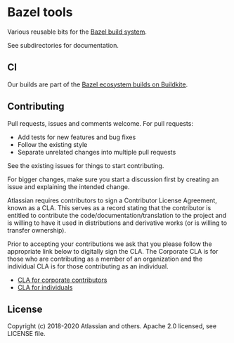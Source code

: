 # Bazel tools

Various reusable bits for the [Bazel build system](https://bazel.build/).

See subdirectories for documentation.

## CI

Our builds are part of the [Bazel ecosystem builds on Buildkite](https://buildkite.com/bazel/atlassian-bazel-tools).

## Contributing

Pull requests, issues and comments welcome. For pull requests:

* Add tests for new features and bug fixes
* Follow the existing style
* Separate unrelated changes into multiple pull requests

See the existing issues for things to start contributing.

For bigger changes, make sure you start a discussion first by creating an issue and explaining the intended change.

Atlassian requires contributors to sign a Contributor License Agreement, known as a CLA. This serves as a record
stating that the contributor is entitled to contribute the code/documentation/translation to the project and is willing
to have it used in distributions and derivative works (or is willing to transfer ownership).

Prior to accepting your contributions we ask that you please follow the appropriate link below to digitally sign the
CLA. The Corporate CLA is for those who are contributing as a member of an organization and the individual CLA is for
those contributing as an individual.

* [CLA for corporate contributors](https://opensource.atlassian.com/corporate)
* [CLA for individuals](https://opensource.atlassian.com/individual)

## License

Copyright (c) 2018-2020 Atlassian and others. Apache 2.0 licensed, see LICENSE file.

